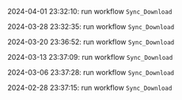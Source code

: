 2024-04-01 23:32:10: run workflow `Sync_Download` 

2024-03-28 23:32:35: run workflow `Sync_Download` 

2024-03-20 23:36:52: run workflow `Sync_Download` 

2024-03-13 23:37:09: run workflow `Sync_Download` 

2024-03-06 23:37:28: run workflow `Sync_Download` 

2024-02-28 23:37:15: run workflow `Sync_Download` 



